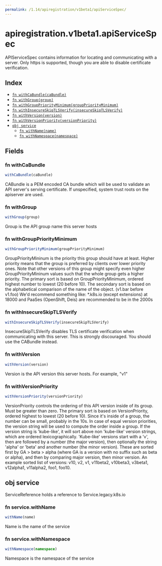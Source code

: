 ```yaml
---
permalink: /1.14/apiregistration/v1beta1/apiServiceSpec/
---
```


# apiregistration.v1beta1.apiServiceSpec

APIServiceSpec contains information for locating and communicating with a server. Only https is supported, though you are able to disable certificate verification.

## Index

* [`fn withCaBundle(caBundle)`](#fn-withcabundle)
* [`fn withGroup(group)`](#fn-withgroup)
* [`fn withGroupPriorityMinimum(groupPriorityMinimum)`](#fn-withgrouppriorityminimum)
* [`fn withInsecureSkipTLSVerify(insecureSkipTLSVerify)`](#fn-withinsecureskiptlsverify)
* [`fn withVersion(version)`](#fn-withversion)
* [`fn withVersionPriority(versionPriority)`](#fn-withversionpriority)
* [`obj service`](#obj-service)
  * [`fn withName(name)`](#fn-servicewithname)
  * [`fn withNamespace(namespace)`](#fn-servicewithnamespace)

## Fields

### fn withCaBundle

```ts
withCaBundle(caBundle)
```

CABundle is a PEM encoded CA bundle which will be used to validate an API server's serving certificate. If unspecified, system trust roots on the apiserver are used.

### fn withGroup

```ts
withGroup(group)
```

Group is the API group name this server hosts

### fn withGroupPriorityMinimum

```ts
withGroupPriorityMinimum(groupPriorityMinimum)
```

GroupPriorityMininum is the priority this group should have at least. Higher priority means that the group is preferred by clients over lower priority ones. Note that other versions of this group might specify even higher GroupPriorityMininum values such that the whole group gets a higher priority. The primary sort is based on GroupPriorityMinimum, ordered highest number to lowest (20 before 10). The secondary sort is based on the alphabetical comparison of the name of the object.  (v1.bar before v1.foo) We'd recommend something like: *.k8s.io (except extensions) at 18000 and PaaSes (OpenShift, Deis) are recommended to be in the 2000s

### fn withInsecureSkipTLSVerify

```ts
withInsecureSkipTLSVerify(insecureSkipTLSVerify)
```

InsecureSkipTLSVerify disables TLS certificate verification when communicating with this server. This is strongly discouraged.  You should use the CABundle instead.

### fn withVersion

```ts
withVersion(version)
```

Version is the API version this server hosts.  For example, "v1"

### fn withVersionPriority

```ts
withVersionPriority(versionPriority)
```

VersionPriority controls the ordering of this API version inside of its group.  Must be greater than zero. The primary sort is based on VersionPriority, ordered highest to lowest (20 before 10). Since it's inside of a group, the number can be small, probably in the 10s. In case of equal version priorities, the version string will be used to compute the order inside a group. If the version string is 'kube-like', it will sort above non 'kube-like' version strings, which are ordered lexicographically. 'Kube-like' versions start with a 'v', then are followed by a number (the major version), then optionally the string 'alpha' or 'beta' and another number (the minor version). These are sorted first by GA > beta > alpha (where GA is a version with no suffix such as beta or alpha), and then by comparing major version, then minor version. An example sorted list of versions: v10, v2, v1, v11beta2, v10beta3, v3beta1, v12alpha1, v11alpha2, foo1, foo10.

## obj service

ServiceReference holds a reference to Service.legacy.k8s.io

### fn service.withName

```ts
withName(name)
```

Name is the name of the service

### fn service.withNamespace

```ts
withNamespace(namespace)
```

Namespace is the namespace of the service
